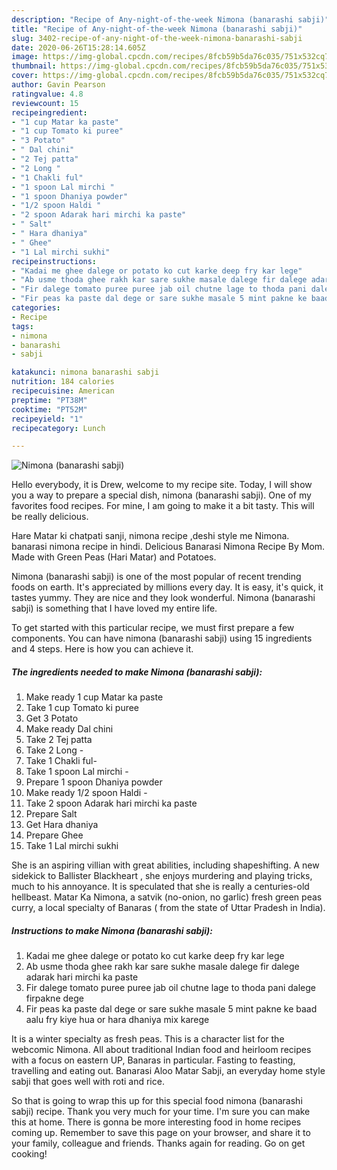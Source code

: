 ```yaml
---
description: "Recipe of Any-night-of-the-week Nimona (banarashi sabji)"
title: "Recipe of Any-night-of-the-week Nimona (banarashi sabji)"
slug: 3402-recipe-of-any-night-of-the-week-nimona-banarashi-sabji
date: 2020-06-26T15:28:14.605Z
image: https://img-global.cpcdn.com/recipes/8fcb59b5da76c035/751x532cq70/nimona-banarashi-sabji-recipe-main-photo.jpg
thumbnail: https://img-global.cpcdn.com/recipes/8fcb59b5da76c035/751x532cq70/nimona-banarashi-sabji-recipe-main-photo.jpg
cover: https://img-global.cpcdn.com/recipes/8fcb59b5da76c035/751x532cq70/nimona-banarashi-sabji-recipe-main-photo.jpg
author: Gavin Pearson
ratingvalue: 4.8
reviewcount: 15
recipeingredient:
- "1 cup Matar ka paste"
- "1 cup Tomato ki puree"
- "3 Potato"
- " Dal chini"
- "2 Tej patta"
- "2 Long "
- "1 Chakli ful"
- "1 spoon Lal mirchi "
- "1 spoon Dhaniya powder"
- "1/2 spoon Haldi "
- "2 spoon Adarak hari mirchi ka paste"
- " Salt"
- " Hara dhaniya"
- " Ghee"
- "1 Lal mirchi sukhi"
recipeinstructions:
- "Kadai me ghee dalege or potato ko cut karke deep fry kar lege"
- "Ab usme thoda ghee rakh kar sare sukhe masale dalege fir dalege adarak hari mirchi ka paste"
- "Fir dalege tomato puree puree jab oil chutne lage to thoda pani dalege firpakne dege"
- "Fir peas ka paste dal dege or sare sukhe masale 5 mint pakne ke baad aalu fry kiye hua or hara dhaniya mix karege"
categories:
- Recipe
tags:
- nimona
- banarashi
- sabji

katakunci: nimona banarashi sabji 
nutrition: 184 calories
recipecuisine: American
preptime: "PT38M"
cooktime: "PT52M"
recipeyield: "1"
recipecategory: Lunch

---
```



![Nimona (banarashi sabji)](https://img-global.cpcdn.com/recipes/8fcb59b5da76c035/751x532cq70/nimona-banarashi-sabji-recipe-main-photo.jpg)

Hello everybody, it is Drew, welcome to my recipe site. Today, I will show you a way to prepare a special dish, nimona (banarashi sabji). One of my favorites food recipes. For mine, I am going to make it a bit tasty. This will be really delicious.

Hare Matar ki chatpati sanji, nimona recipe ,deshi style me Nimona. banarasi nimona recipe in hindi. Delicious Banarasi Nimona Recipe By Mom. Made with Green Peas (Hari Matar) and Potatoes.

Nimona (banarashi sabji) is one of the most popular of recent trending foods on earth. It's appreciated by millions every day. It is easy, it's quick, it tastes yummy. They are nice and they look wonderful. Nimona (banarashi sabji) is something that I have loved my entire life.


To get started with this particular recipe, we must first prepare a few components. You can have nimona (banarashi sabji) using 15 ingredients and 4 steps. Here is how you can achieve it.

<!--inarticleads1-->

##### The ingredients needed to make Nimona (banarashi sabji):

1. Make ready 1 cup Matar ka paste
1. Take 1 cup Tomato ki puree
1. Get 3 Potato
1. Make ready  Dal chini
1. Take 2 Tej patta
1. Take 2 Long -
1. Take 1 Chakli ful-
1. Take 1 spoon Lal mirchi -
1. Prepare 1 spoon Dhaniya powder
1. Make ready 1/2 spoon Haldi -
1. Take 2 spoon Adarak hari mirchi ka paste
1. Prepare  Salt
1. Get  Hara dhaniya
1. Prepare  Ghee
1. Take 1 Lal mirchi sukhi


She is an aspiring villian with great abilities, including shapeshifting. A new sidekick to Ballister Blackheart , she enjoys murdering and playing tricks, much to his annoyance. It is speculated that she is really a centuries-old hellbeast. Matar Ka Nimona, a satvik (no-onion, no garlic) fresh green peas curry, a local specialty of Banaras ( from the state of Uttar Pradesh in India). 

<!--inarticleads2-->

##### Instructions to make Nimona (banarashi sabji):

1. Kadai me ghee dalege or potato ko cut karke deep fry kar lege
1. Ab usme thoda ghee rakh kar sare sukhe masale dalege fir dalege adarak hari mirchi ka paste
1. Fir dalege tomato puree puree jab oil chutne lage to thoda pani dalege firpakne dege
1. Fir peas ka paste dal dege or sare sukhe masale 5 mint pakne ke baad aalu fry kiye hua or hara dhaniya mix karege


It is a winter specialty as fresh peas. This is a character list for the webcomic Nimona. All about traditional Indian food and heirloom recipes with a focus on eastern UP, Banaras in particular. Fasting to feasting, travelling and eating out. Banarasi Aloo Matar Sabji, an everyday home style sabji that goes well with roti and rice. 

So that is going to wrap this up for this special food nimona (banarashi sabji) recipe. Thank you very much for your time. I'm sure you can make this at home. There is gonna be more interesting food in home recipes coming up. Remember to save this page on your browser, and share it to your family, colleague and friends. Thanks again for reading. Go on get cooking!
